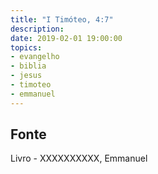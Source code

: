 ```yaml
---
title: "I Timóteo, 4:7"
description: 
date: 2019-02-01 19:00:00
topics: 
- evangelho
- biblia
- jesus
- timoteo
- emmanuel
---
```




## Fonte
Livro - XXXXXXXXXX, Emmanuel
